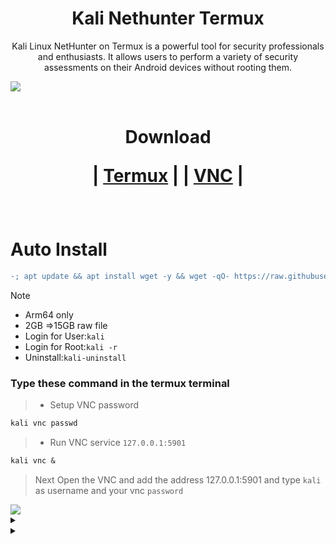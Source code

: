
# <h1 align="center"> Kali Nethunter Termux </h1>
 
<p align="center">Kali Linux NetHunter on Termux is a powerful tool for security professionals and enthusiasts. It allows users to perform a variety of security assessments on their Android devices without rooting them.</p>

<img src="https://github.com/xiv3r/Kali-Linux-Termux/blob/main/kali_nethunter/NHK.jpg">
<br></br>

<h1 align="center">
Download 
 
| [Termux](https://github.com/xiv3r/Kali-Linux-Termux/releases/download/Apps/Termux_v0.119.1.apk)
|
| [VNC](https://github.com/xiv3r/Kali-Linux-Termux/releases/download/Apps/offsec.nethunter.kex.apk)
|
</h1>

<br>

# Auto Install
```diff
-; apt update && apt install wget -y && wget -qO- https://raw.githubusercontent.com/xiv3r/Kali-Linux-Termux/refs/heads/main/kali_nethunter/kali-full | bash && kali
```
> [!Note]
> - Arm64 only
> - 2GB =>15GB raw file
> - Login for User:`kali`
> - Login for Root:`kali -r`
> - Uninstall:`kali-uninstall`

### Type these command in the termux terminal
> - Setup VNC password
```diff
kali vnc passwd
```        
> - Run VNC service `127.0.0.1:5901`
```diff
kali vnc &
```
> Next Open the VNC and add the address 127.0.0.1:5901 and type `kali` as username and your vnc `password`

<img src="https://github.com/xiv3r/Kali-Linux-Termux/blob/main/kali_nethunter/NHK.png">

<details><summary>

</summary>

### Setup custom terminal name
> Replace `xiv3r` to your name
```diff
- ;sed -i 's/user=kali/user=xiv3r/g' .bashrc
```
</details>

 <details><summary>

 </summary>
  
# Prevent Termux VNC service from being Killed
> " Process completed (signal 9) - press Enter "

## Download & Install
- `Shizuku` and `Ashell` then enable wireless debugging through shizuku and pair from the notification
- Permit ashell from shizuku
- Paste the adb commands below on ashell

- Execute the commands below, These commands will disable the phantom process killer:
```diff
adb shell /system/bin/device_config set_sync_disabled_for_tests persistent

adb shell /system/bin/device_config put activity_manager max_phantom_processes 2147483647

adb shell settings put global settings_enable_monitor_phantom_procs false
```
- To verify:
```diff
adb shell /system/bin/dumpsys activity settings | grep max_phantom_processes

adb shell /system/bin/device_config get activity_manager max_phantom_processes
```

</details>

